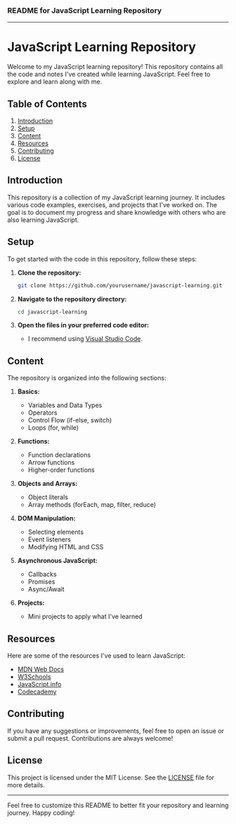 ### README for JavaScript Learning Repository

---

# JavaScript Learning Repository

Welcome to my JavaScript learning repository! This repository contains all the code and notes I've created while learning JavaScript. Feel free to explore and learn along with me.

## Table of Contents

1. [Introduction](#introduction)
2. [Setup](#setup)
3. [Content](#content)
4. [Resources](#resources)
5. [Contributing](#contributing)
6. [License](#license)

## Introduction

This repository is a collection of my JavaScript learning journey. It includes various code examples, exercises, and projects that I've worked on. The goal is to document my progress and share knowledge with others who are also learning JavaScript.

## Setup

To get started with the code in this repository, follow these steps:

1. **Clone the repository:**

   ```bash
   git clone https://github.com/yourusername/javascript-learning.git
   ```

2. **Navigate to the repository directory:**

   ```bash
   cd javascript-learning
   ```

3. **Open the files in your preferred code editor:**
   - I recommend using [Visual Studio Code](https://code.visualstudio.com/).

## Content

The repository is organized into the following sections:

1. **Basics:**

   - Variables and Data Types
   - Operators
   - Control Flow (if-else, switch)
   - Loops (for, while)

2. **Functions:**

   - Function declarations
   - Arrow functions
   - Higher-order functions

3. **Objects and Arrays:**

   - Object literals
   - Array methods (forEach, map, filter, reduce)

4. **DOM Manipulation:**

   - Selecting elements
   - Event listeners
   - Modifying HTML and CSS

5. **Asynchronous JavaScript:**

   - Callbacks
   - Promises
   - Async/Await

6. **Projects:**
   - Mini projects to apply what I've learned

## Resources

Here are some of the resources I've used to learn JavaScript:

- [MDN Web Docs](https://developer.mozilla.org/en-US/docs/Web/JavaScript)
- [W3Schools](https://www.w3schools.com/js/)
- [JavaScript.info](https://javascript.info/)
- [Codecademy](https://www.codecademy.com/learn/introduction-to-javascript)

## Contributing

If you have any suggestions or improvements, feel free to open an issue or submit a pull request. Contributions are always welcome!

## License

This project is licensed under the MIT License. See the [LICENSE](LICENSE) file for more details.

---

Feel free to customize this README to better fit your repository and learning journey. Happy coding!
